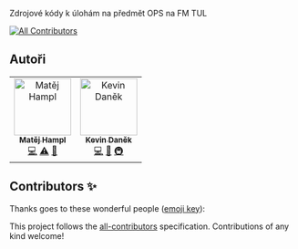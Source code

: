 Zdrojové kódy k úlohám na předmět OPS na FM TUL
<!-- ALL-CONTRIBUTORS-BADGE:START - Do not remove or modify this section -->
[![All Contributors](https://img.shields.io/badge/all_contributors-1-orange.svg?style=flat-square)](#contributors-)
<!-- ALL-CONTRIBUTORS-BADGE:END -->

## Autoři
<!-- ALL-CONTRIBUTORS-LIST:START - Do not remove or modify this section -->
<!-- prettier-ignore-start -->
<!-- markdownlint-disable -->
<table>
  <tbody>
    <tr>
      <td align="center"><a href="https://github.com/matejhampl"><img src="https://avatars.githubusercontent.com/u/91940093?v=4?s=100" width="100px;" alt="Matěj Hampl"/><br /><sub><b>Matěj Hampl</b></sub></a><br /><a href="https://github.com/Bahamut731lp/OPS/commits?author=matejhampl" title="Code">💻</a> <a href="https://github.com/Bahamut731lp/OPS/commits?author=matejhampl" title="Tests">⚠️</a> <a href="#ideas-matejhampl" title="Ideas, Planning, & Feedback">🤔</a></td>
      <td align="center"><a href="http://bahamut731lp.github.io"><img src="https://avatars.githubusercontent.com/u/27443880?v=4?s=100" width="100px;" alt="Kevin Daněk"/><br /><sub><b>Kevin Daněk</b></sub></a><br /><a href="https://github.com/Bahamut731lp/OPS/commits?author=Bahamut731lp" title="Code">💻</a> <a href="#design-Bahamut731lp" title="Design">🎨</a> <a href="#infra-Bahamut731lp" title="Infrastructure (Hosting, Build-Tools, etc)">🚇</a></td>
    </tr>
  </tbody>
</table>

<!-- markdownlint-restore -->
<!-- prettier-ignore-end -->

<!-- ALL-CONTRIBUTORS-LIST:END -->

## Contributors ✨

Thanks goes to these wonderful people ([emoji key](https://allcontributors.org/docs/en/emoji-key)):

<!-- ALL-CONTRIBUTORS-LIST:START - Do not remove or modify this section -->
<!-- prettier-ignore-start -->
<!-- markdownlint-disable -->
<!-- markdownlint-restore -->
<!-- prettier-ignore-end -->
<!-- ALL-CONTRIBUTORS-LIST:END -->

This project follows the [all-contributors](https://github.com/all-contributors/all-contributors) specification. Contributions of any kind welcome!